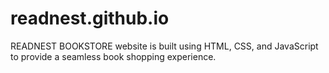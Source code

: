 # readnest.github.io
READNEST BOOKSTORE website is built using HTML, CSS, and JavaScript to provide a seamless book shopping experience.

